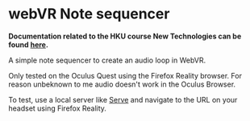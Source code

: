 # webVR Note sequencer
**Documentation related to the HKU course New Technologies can be found [here](https://github.com/dpkn/webvr-music/tree/master/documentation).**

A simple note sequencer to create an audio loop in WebVR.

Only tested on the Oculus Quest using the Firefox Reality browser. For reason unbeknown to me audio doesn't work in the Oculus Browser.

To test, use a local server like [Serve](https://www.npmjs.com/package/serve) and navigate to the URL on your headset using Firefox Reality.
